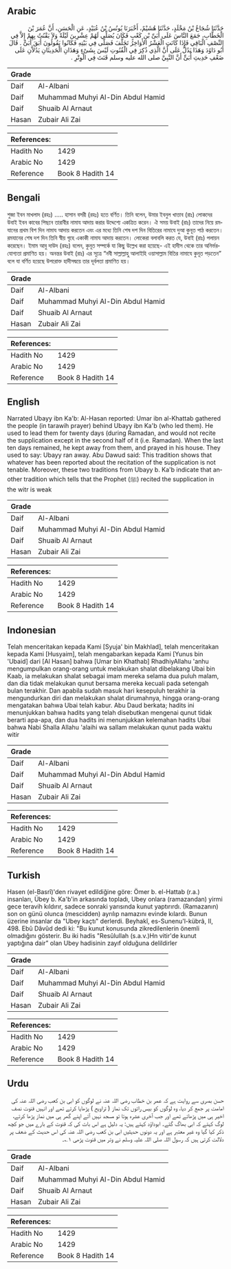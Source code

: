 ## Arabic


<div dir="rtl" lang="ar" style={{fontSize:'larger',backgroundColor:'#f8f9fa',padding:20}}>
حَدَّثَنَا شُجَاعُ بْنُ مَخْلَدٍ، حَدَّثَنَا هُشَيْمٌ، أَخْبَرَنَا يُونُسُ بْنُ عُبَيْدٍ، عَنِ الْحَسَنِ، أَنَّ عُمَرَ بْنَ الْخَطَّابِ، جَمَعَ النَّاسَ عَلَى أُبَىِّ بْنِ كَعْبٍ فَكَانَ يُصَلِّي لَهُمْ عِشْرِينَ لَيْلَةً وَلاَ يَقْنُتُ بِهِمْ إِلاَّ فِي النِّصْفِ الْبَاقِي فَإِذَا كَانَتِ الْعَشْرُ الأَوَاخِرُ تَخَلَّفَ فَصَلَّى فِي بَيْتِهِ فَكَانُوا يَقُولُونَ أَبَقَ أُبَىٌّ ‏.‏ قَالَ أَبُو دَاوُدَ وَهَذَا يَدُلُّ عَلَى أَنَّ الَّذِي ذُكِرَ فِي الْقُنُوتِ لَيْسَ بِشَىْءٍ وَهَذَانِ الْحَدِيثَانِ يَدُلاَّنِ عَلَى ضَعْفِ حَدِيثِ أُبَىٍّ أَنَّ النَّبِيَّ صلى الله عليه وسلم قَنَتَ فِي الْوِتْرِ ‏.‏
</div>
<div style={{backgroundColor:'#f8f9fa',padding:20, marginBottom: 10}}><table> <thead> <tr> <th>Grade</th> <th></th> </tr> </thead> <tbody> <tr><td>Daif</td><td>Al-Albani</td></tr><tr><td>Daif</td><td>Muhammad Muhyi Al-Din Abdul Hamid</td></tr><tr><td>Daif</td><td>Shuaib Al Arnaut</td></tr><tr><td>Hasan</td><td>Zubair Ali Zai</td></tr></tbody></table><table> <thead> <tr> <th>References:</th> <th></th> </tr> </thead> <tbody><tr><td>Hadith No</td><td>1429</td></tr><tr><td>Arabic No</td><td>1429</td></tr><tr><td>Reference</td><td>Book 8 Hadith 14</td></tr></tbody></table></div>

## Bengali


<div dir="ltr" lang="bn" style={{fontSize:'larger',backgroundColor:'#f8f9fa',padding:20}}>
শুজা ইবন মাখলাদ (রহঃ) ..... হাসান বসরী (রহঃ) হতে বর্ণিত। তিনি বলেন, উমার ইবনুল খাত্তাব (রাঃ) লোকদের উবাই ইবন কাবের পিছনে তারাবীর নামায আদায় করার উদ্দেশ্যে একত্রিত করেন। ঐ সময় উবাই (রাঃ) তাদের নিয়ে রমযানের প্রথম বিশ দিন নামায আদায় করতেন এবং এর মধ্যে তিনি শেষ দশ দিন বিতিরের নামাযে দুআ কুনূত পাঠ করতেন। রমযানের শেষ দশ দিন তিনি স্বীয় গৃহে একাকী নামায আদায় করতেন। লোকেরা বলাবলি করত যে, উবাই (রাঃ) পলায়ন করেছেন। ইমাম আবু দাউদ (রহঃ) বলেন, কুনূত সম্পর্কে যা কিছু উল্লেখ করা হয়েছে- এই হাদীস থেকে তার অনির্ভরযোগ্যতা প্রমাণিত হয়। অনন্তর উবাই (রাঃ) এর সূত্রে “নবী সাল্লাল্লাহু আলাইহি ওয়াসাল্লাম বিতির নামাযে কুনূত পড়তেন” বলে যা বর্ণিত হয়েছে উপরোক্ত হাদীসদ্বয়ে তার দূর্বলতা প্রমাণিত হয়।
</div>
<div style={{backgroundColor:'#f8f9fa',padding:20, marginBottom: 10}}><table> <thead> <tr> <th>Grade</th> <th></th> </tr> </thead> <tbody> <tr><td>Daif</td><td>Al-Albani</td></tr><tr><td>Daif</td><td>Muhammad Muhyi Al-Din Abdul Hamid</td></tr><tr><td>Daif</td><td>Shuaib Al Arnaut</td></tr><tr><td>Hasan</td><td>Zubair Ali Zai</td></tr></tbody></table><table> <thead> <tr> <th>References:</th> <th></th> </tr> </thead> <tbody><tr><td>Hadith No</td><td>1429</td></tr><tr><td>Arabic No</td><td>1429</td></tr><tr><td>Reference</td><td>Book 8 Hadith 14</td></tr></tbody></table></div>

## English


<div dir="ltr" lang="en" style={{fontSize:'larger',backgroundColor:'#f8f9fa',padding:20}}>
Narrated Ubayy ibn Ka'b: Al-Hasan reported: Umar ibn al-Khattab gathered the people (in tarawih prayer) behind Ubayy ibn Ka'b (who led them). He used to lead them for twenty days (during Ramadan, and would not recite the supplication except in the second half of it (i.e. Ramadan). When the last ten days remained, he kept away from them, and prayed in his house. They used to say: Ubayy ran away. Abu Dawud said: This tradition shows that whatever has been reported about the recitation of the supplication is not tenable. Moreover, these two traditions from Ubayy b. Ka'b indicate that another tradition which tells that the Prophet (ﷺ) recited the supplication in the witr is weak
</div>
<div style={{backgroundColor:'#f8f9fa',padding:20, marginBottom: 10}}><table> <thead> <tr> <th>Grade</th> <th></th> </tr> </thead> <tbody> <tr><td>Daif</td><td>Al-Albani</td></tr><tr><td>Daif</td><td>Muhammad Muhyi Al-Din Abdul Hamid</td></tr><tr><td>Daif</td><td>Shuaib Al Arnaut</td></tr><tr><td>Hasan</td><td>Zubair Ali Zai</td></tr></tbody></table><table> <thead> <tr> <th>References:</th> <th></th> </tr> </thead> <tbody><tr><td>Hadith No</td><td>1429</td></tr><tr><td>Arabic No</td><td>1429</td></tr><tr><td>Reference</td><td>Book 8 Hadith 14</td></tr></tbody></table></div>

## Indonesian


<div dir="ltr" lang="id" style={{fontSize:'larger',backgroundColor:'#f8f9fa',padding:20}}>
Telah menceritakan kepada Kami [Syuja' bin Makhlad], telah menceritakan kepada Kami [Husyaim], telah mengabarkan kepada Kami [Yunus bin 'Ubaid] dari [Al Hasan] bahwa [Umar bin Khathab] RhadhiyAllahu 'anhu mengumpulkan orang-orang untuk melakukan shalat dibelakang Ubai bin Kaab, ia melakukan shalat sebagai imam mereka selama dua puluh malam, dan dia tidak melakukan qunut bersama mereka kecuali pada setengah bulan terakhir. Dan apabila sudah masuk hari kesepuluh terakhir ia mengundurkan diri dan melakukan shalat dirumahnya, hingga orang-orang mengatakan bahwa Ubai telah kabur. Abu Daud berkata; hadits ini menunjukkan bahwa hadits yang telah disebutkan mengenai qunut tidak berarti apa-apa, dan dua hadits ini menunjukkan kelemahan hadits Ubai bahwa Nabi Shalla Allahu 'alaihi wa sallam melakukan qunut pada waktu witir
</div>
<div style={{backgroundColor:'#f8f9fa',padding:20, marginBottom: 10}}><table> <thead> <tr> <th>Grade</th> <th></th> </tr> </thead> <tbody> <tr><td>Daif</td><td>Al-Albani</td></tr><tr><td>Daif</td><td>Muhammad Muhyi Al-Din Abdul Hamid</td></tr><tr><td>Daif</td><td>Shuaib Al Arnaut</td></tr><tr><td>Hasan</td><td>Zubair Ali Zai</td></tr></tbody></table><table> <thead> <tr> <th>References:</th> <th></th> </tr> </thead> <tbody><tr><td>Hadith No</td><td>1429</td></tr><tr><td>Arabic No</td><td>1429</td></tr><tr><td>Reference</td><td>Book 8 Hadith 14</td></tr></tbody></table></div>

## Turkish


<div dir="ltr" lang="tr" style={{fontSize:'larger',backgroundColor:'#f8f9fa',padding:20}}>
Hasen (el-Basrî)'den rivayet edildiğine göre: Ömer b. el-Hattab (r.a.) insanları, Übey b. Ka'b'in arkasında topladı, Ubey onlara (ramazandan) yirmi gece teravih kıldırır, sadece sonraki yarısında kunut yaptırırdı. (Ramazanın) son on günü olunca (mescidden) ayrılıp namazını evinde kılardı. Bunun üzerine insanlar da "Ubey kaçtı" derlerdi. Beyhakî, es-Sunenu'l-kübrâ, II, 498. Ebû Dâvûd dedi ki: "Bu kunut konusunda zikredilenlerin önemli olmadığını gösterir. Bu iki hadis "Resûlullah (s.a.v.)Hn vitir'de kunut yaptığına dair” olan Ubey hadisinin zayıf olduğuna delildirler
</div>
<div style={{backgroundColor:'#f8f9fa',padding:20, marginBottom: 10}}><table> <thead> <tr> <th>Grade</th> <th></th> </tr> </thead> <tbody> <tr><td>Daif</td><td>Al-Albani</td></tr><tr><td>Daif</td><td>Muhammad Muhyi Al-Din Abdul Hamid</td></tr><tr><td>Daif</td><td>Shuaib Al Arnaut</td></tr><tr><td>Hasan</td><td>Zubair Ali Zai</td></tr></tbody></table><table> <thead> <tr> <th>References:</th> <th></th> </tr> </thead> <tbody><tr><td>Hadith No</td><td>1429</td></tr><tr><td>Arabic No</td><td>1429</td></tr><tr><td>Reference</td><td>Book 8 Hadith 14</td></tr></tbody></table></div>

## Urdu


<div dir="rtl" lang="ur" style={{fontSize:'larger',backgroundColor:'#f8f9fa',padding:20}}>
حسن بصری سے روایت ہے کہ عمر بن خطاب رضی اللہ عنہ نے لوگوں کو ابی بن کعب رضی اللہ عنہ کی امامت پر جمع کر دیا، وہ لوگوں کو بیس راتوں تک نماز ( تراویح ) پڑھایا کرتے تھے اور انہیں قنوت نصف اخیر ہی میں پڑھاتے تھے اور جب آخری عشرہ ہوتا تو مسجد نہیں آتے اپنے گھر ہی میں نماز پڑھا کرتے، لوگ کہتے کہ ابی بھاگ گئے۔ ابوداؤد کہتے ہیں: یہ دلیل ہے اس بات کی کہ قنوت کے بارے میں جو کچھ ذکر کیا گیا وہ غیر معتبر ہے اور یہ دونوں حدیثیں ابی بن کعب رضی اللہ عنہ کی اس حدیث کے ضعف پر دلالت کرتی ہیں کہ رسول اللہ صلی اللہ علیہ وسلم نے وتر میں قنوت پڑھی ۱؎۔
</div>
<div style={{backgroundColor:'#f8f9fa',padding:20, marginBottom: 10}}><table> <thead> <tr> <th>Grade</th> <th></th> </tr> </thead> <tbody> <tr><td>Daif</td><td>Al-Albani</td></tr><tr><td>Daif</td><td>Muhammad Muhyi Al-Din Abdul Hamid</td></tr><tr><td>Daif</td><td>Shuaib Al Arnaut</td></tr><tr><td>Hasan</td><td>Zubair Ali Zai</td></tr></tbody></table><table> <thead> <tr> <th>References:</th> <th></th> </tr> </thead> <tbody><tr><td>Hadith No</td><td>1429</td></tr><tr><td>Arabic No</td><td>1429</td></tr><tr><td>Reference</td><td>Book 8 Hadith 14</td></tr></tbody></table></div>